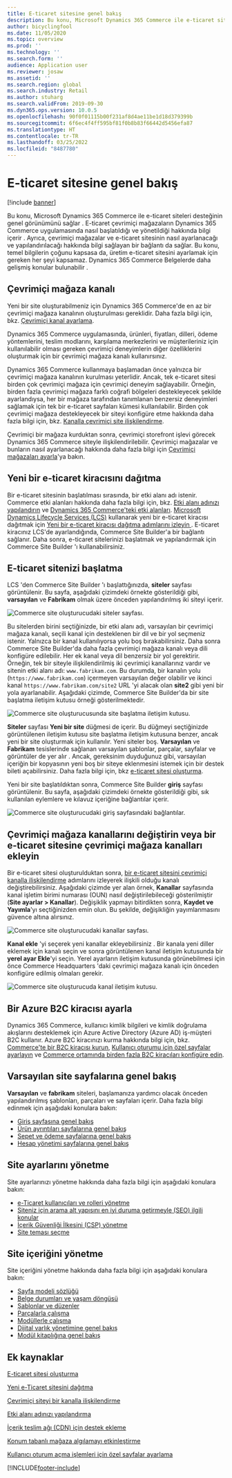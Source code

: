 ```yaml
---
title: E-ticaret sitesine genel bakış
description: Bu konu, Microsoft Dynamics 365 Commerce ile e-ticaret siteleri desteğinin genel görünümünü sağlar .
author: bicyclingfool
ms.date: 11/05/2020
ms.topic: overview
ms.prod: ''
ms.technology: ''
ms.search.form: ''
audience: Application user
ms.reviewer: josaw
ms.assetid: ''
ms.search.region: global
ms.search.industry: Retail
ms.author: stuharg
ms.search.validFrom: 2019-09-30
ms.dyn365.ops.version: 10.0.5
ms.openlocfilehash: 90f0f01115b00f231af8d4ae11be1d18d379399b
ms.sourcegitcommit: 6f6ec4f4ff595bf81f0b8b83f66442d5456efa87
ms.translationtype: HT
ms.contentlocale: tr-TR
ms.lasthandoff: 03/25/2022
ms.locfileid: "8487780"
---
```

# <a name="e-commerce-site-overview"></a>E-ticaret sitesine genel bakış

[!include [banner](includes/banner.md)]

Bu konu, Microsoft Dynamics 365 Commerce ile e-ticaret siteleri desteğinin genel görünümünü sağlar . E-ticaret çevrimiçi mağazaların Dynamics 365 Commerce uygulamasında nasıl başlatıldığı ve yönetildiği hakkında bilgi içerir . Ayrıca, çevrimiçi mağazalar ve e-ticaret sitesinin nasıl ayarlanacağı ve yapılandırılacağı hakkında bilgi sağlayan bir bağlantı da sağlar. Bu konu, temel bilgilerin çoğunu kapsasa da, üretim e-ticaret sitesini ayarlamak için gereken her şeyi kapsamaz. Dynamics 365 Commerce Belgelerde daha gelişmiş konular bulunabilir .

## <a name="online-store-channel"></a>Çevrimiçi mağaza kanalı

Yeni bir site oluşturabilmeniz için Dynamics 365 Commerce'de en az bir çevrimiçi mağaza kanalının oluşturulması gereklidir. Daha fazla bilgi için, bkz. [Çevrimiçi kanal ayarlama](channel-setup-online.md). 

Dynamics 365 Commerce uygulamasında, ürünleri, fiyatları, dilleri, ödeme yöntemlerini, teslim modlarını, karşılama merkezlerini ve müşterileriniz için kullanılabilir olması gereken çevrimiçi deneyimlerin diğer özelliklerini oluşturmak için bir çevrimiçi mağaza kanalı kullanırsınız.

Dynamics 365 Commerce kullanmaya başlamadan önce yalnızca bir çevrimiçi mağaza kanalının kurulması yeterlidir. Ancak, tek e-ticaret sitesi birden çok çevrimiçi mağaza için çevrimiçi deneyim sağlayabilir. Örneğin, birden fazla çevrimiçi mağaza farklı coğrafi bölgeleri destekleyecek şekilde ayarlandıysa, her bir mağaza tarafından tanımlanan benzersiz deneyimleri sağlamak için tek bir e-ticaret sayfaları kümesi kullanılabilir. Birden çok çevrimiçi mağaza destekleyecek bir siteyi konfigüre etme hakkında daha fazla bilgi için, bkz. [Kanalla çevrimiçi site ilişkilendirme](associate-site-online-store.md).

Çevrimiçi bir mağaza kurduktan sonra, çevrimiçi storefront işlevi görecek Dynamics 365 Commerce siteyle ilişkilendirilebilir. Çevrimiçi mağazalar ve bunların nasıl ayarlanacağı hakkında daha fazla bilgi için [Çevrimiçi mağazaları ayarla](/dynamics365/unified-operations/retail/online-stores)'ya bakın.

## <a name="deploy-a-new-e-commerce-tenant"></a>Yeni bir e-ticaret kiracısını dağıtma

Bir e-ticaret sitesinin başlatılması sırasında, bir etki alanı adı istenir. Commerce etki alanları hakkında daha fazla bilgi için, bkz. [Etki alanı adınızı yapılandırın](configure-your-domain-name.md) ve [Dynamics 365 Commerce'teki etki alanları](domains-commerce.md). [Microsoft Dynamics Lifecycle Services (LCS)](/dynamics365/unified-operations/dev-itpro/lifecycle-services/lcs-user-guide) kullanarak yeni bir e-ticaret kiracısı dağıtmak için [Yeni bir e-ticaret kiracısı dağıtma adımlarını izleyin ](deploy-ecommerce-site.md). E-ticaret kiracınız LCS'de ayarlandığında, Commerce Site Builder'a bir bağlantı sağlanır. Daha sonra, e-ticaret sitelerinizi başlatmak ve yapılandırmak için Commerce Site Builder 'ı kullanabilirsiniz.

## <a name="initialize-your-e-commerce-site"></a>E-ticaret sitenizi başlatma

LCS 'den Commerce Site Builder 'ı başlattığınızda, **siteler** sayfası görüntülenir. Bu sayfa, aşağıdaki çizimdeki örnekte gösterildiği gibi, **varsayılan** ve **Fabrikam** olmak üzere önceden yapılandırılmış iki siteyi içerir.

![Commerce site oluşturucudaki siteler sayfası.](media/e-commerce-site-01.png)

Bu sitelerden birini seçtiğinizde, bir etki alanı adı, varsayılan bir çevrimiçi mağaza kanalı, seçili kanal için desteklenen bir dil ve bir yol seçmeniz istenir. Yalnızca bir kanal kullanılıyorsa yolu boş bırakabilirsiniz. Daha sonra Commerce Site Builder'da daha fazla çevrimiçi mağaza kanalı veya dili konfigüre edilebilir. Her ek kanal veya dil benzersiz bir yol gerektirir. Örneğin, tek bir siteyle ilişkilendirilmiş iki çevrimiçi kanallarınız vardır ve sitenin etki alanı adı: `www.fabrikam.com`. Bu durumda, bir kanalın yolu (`https://www.fabrikam.com`) içermeyen varsayılan değer olabilir ve ikinci kanal `https://www.fabrikam.com/site2` URL 'yi alacak olan **site2** gibi yeni bir yola ayarlanabilir. Aşağıdaki çizimde, Commerce Site Builder'da bir site başlatma iletişim kutusu örneği gösterilmektedir.

![Commerce site oluşturucusunda site başlatma iletişim kutusu.](media/e-commerce-site-02.png)

**Siteler** sayfası **Yeni bir site** düğmesi de içerir. Bu düğmeyi seçtiğinizde görüntülenen iletişim kutusu site başlatma iletişim kutusuna benzer, ancak yeni bir site oluşturmak için kullanılır. Yeni siteler boş. **Varsayılan** ve **Fabrikam** tesislerinde sağlanan varsayılan şablonlar, parçalar, sayfalar ve görüntüler de yer alır . Ancak, gereksinim duyduğunuz gibi, varsayılan içeriğin bir kopyasının yeni boş bir siteye eklenmesini istemek için bir destek bileti açabilirsiniz. Daha fazla bilgi için, bkz [e-ticaret sitesi oluşturma](create-ecommerce-site.md).

Yeni bir site başlatıldıktan sonra, Commerce Site Builder **giriş** sayfası görüntülenir. Bu sayfa, aşağıdaki çizimdeki örnekte gösterildiği gibi, sık kullanılan eylemlere ve kılavuz içeriğine bağlantılar içerir.

![Commerce site oluşturucudaki giriş sayfasındaki bağlantılar.](media/e-commerce-site-03.png)

## <a name="modify-online-store-channels-or-add-online-store-channels-to-an-e-commerce-site"></a>Çevrimiçi mağaza kanallarını değiştirin veya bir e-ticaret sitesine çevrimiçi mağaza kanalları ekleyin

Bir e-ticaret sitesi oluşturulduktan sonra, [bir e-ticaret sitesini çevrimiçi kanalla ilişkilendirme](associate-site-online-store.md) adımlarını izleyerek ilişkili olduğu kanalı değiştirebilirsiniz. Aşağıdaki çizimde yer alan örnek, **Kanallar** sayfasında kanal işletim birimi numarası (OUN) nasıl değiştirilebileceği gösterilmiştir (**Site ayarlar \> Kanallar**). Değişiklik yapmayı bitirdikten sonra, **Kaydet ve Yayımla**'yı seçtiğinizden emin olun. Bu şekilde, değişikliğin yayımlanmasını güvence altına alırsınız.

![Commerce site oluşturucudaki kanallar sayfası.](media/e-commerce-site-04.png)

**Kanal ekle** 'yi seçerek yeni kanallar ekleyebilirsiniz . Bir kanala yeni diller eklemek için kanalı seçin ve sonra görüntülenen kanal iletişim kutusunda bir **yerel ayar Ekle**'yi seçin. Yerel ayarların iletişim kutusunda görünebilmesi için önce Commerce Headquarters 'daki çevrimiçi mağaza kanalı için önceden konfigüre edilmiş olmaları gerekir.

![Commerce site oluşturucuda kanal iletişim kutusu.](media/e-commerce-site-05.png)

## <a name="set-up-an-azure-b2c-tenant"></a>Bir Azure B2C kiracısı ayarla

Dynamics 365 Commerce, kullanıcı kimlik bilgileri ve kimlik doğrulama akışlarını desteklemek için Azure Active Directory (Azure AD) iş-müşteri B2C kullanır. Azure B2C kiracınızı kurma hakkında bilgi için, bkz. [Commerce'te bir B2C kiracısı kurun](set-up-b2c-tenant.md), [Kullanıcı oturumu için özel sayfalar ayarlayın](custom-pages-user-logins.md) ve [Commerce ortamında birden fazla B2C kiracıları konfigüre edin](configure-multi-b2c-tenants.md).

## <a name="overview-of-the-default-site-pages"></a>Varsayılan site sayfalarına genel bakış

**Varsayılan** ve **fabrikam** siteleri, başlamanıza yardımcı olacak önceden yapılandırılmış şablonları, parçaları ve sayfaları içerir. Daha fazla bilgi edinmek için aşağıdaki konulara bakın:

- [Giriş sayfasına genel bakış](quick-tour-home-page.md)
- [Ürün ayrıntıları sayfalarına genel bakış](quick-tour-pdp.md)
- [Sepet ve ödeme sayfalarına genel bakış](quick-tour-cart-checkout.md)
- [Hesap yönetimi sayfalarına genel bakış](quick-tour-account-management.md)

## <a name="manage-site-settings"></a>Site ayarlarını yönetme

Site ayarlarınızı yönetme hakkında daha fazla bilgi için aşağıdaki konulara bakın:

- [e-Ticaret kullanıcıları ve rolleri yönetme](manage-ecommerce-users-roles.md)
- [Siteniz için arama alt yapısını en iyi duruma getirmeyle (SEO) ilgili konular](search-engine-optimization-considerations.md)
- [İçerik Güvenliği İlkesini (CSP) yönetme](manage-csp.md)
- [Site teması seçme](select-site-theme.md)

## <a name="manage-site-content"></a>Site içeriğini yönetme

Site içeriğini yönetme hakkında daha fazla bilgi için aşağıdaki konulara bakın:

- [Sayfa modeli sözlüğü](page-elements-overview.md)
- [Belge durumları ve yaşam döngüsü](document-states-overview.md)
- [Şablonlar ve düzenler](templates-layouts-overview.md)
- [Parçalarla çalışma](work-with-fragments.md)
- [Modüllerle çalışma](work-with-modules.md)
- [Dijital varlık yönetimine genel bakış](dam-overview.md)
- [Modül kitaplığına genel bakış](starter-kit-overview.md)

## <a name="additional-resources"></a>Ek kaynaklar

[E-ticaret sitesi oluşturma](create-ecommerce-site.md)

[Yeni e-Ticaret sitesini dağıtma](deploy-ecommerce-site.md)

[Çevrimiçi siteyi bir kanalla ilişkilendirme](associate-site-online-store.md)

[Etki alanı adınızı yapılandırma](configure-your-domain-name.md)

[İçerik teslim ağı (CDN) için destek ekleme](add-cdn-support.md)

[Konum tabanlı mağaza algılamayı etkinleştirme](enable-store-detection.md)

[Kullanıcı oturum açma işlemleri için özel sayfalar ayarlama](custom-pages-user-logins.md)


[!INCLUDE[footer-include](../includes/footer-banner.md)]